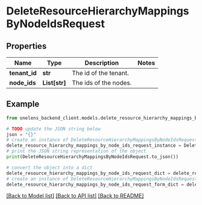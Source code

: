 # DeleteResourceHierarchyMappingsByNodeIdsRequest


## Properties

Name | Type | Description | Notes
------------ | ------------- | ------------- | -------------
**tenant_id** | **str** | The id of the tenant. | 
**node_ids** | **List[str]** | The ids of the nodes. | 

## Example

```python
from onelens_backend_client.models.delete_resource_hierarchy_mappings_by_node_ids_request import DeleteResourceHierarchyMappingsByNodeIdsRequest

# TODO update the JSON string below
json = "{}"
# create an instance of DeleteResourceHierarchyMappingsByNodeIdsRequest from a JSON string
delete_resource_hierarchy_mappings_by_node_ids_request_instance = DeleteResourceHierarchyMappingsByNodeIdsRequest.from_json(json)
# print the JSON string representation of the object
print(DeleteResourceHierarchyMappingsByNodeIdsRequest.to_json())

# convert the object into a dict
delete_resource_hierarchy_mappings_by_node_ids_request_dict = delete_resource_hierarchy_mappings_by_node_ids_request_instance.to_dict()
# create an instance of DeleteResourceHierarchyMappingsByNodeIdsRequest from a dict
delete_resource_hierarchy_mappings_by_node_ids_request_form_dict = delete_resource_hierarchy_mappings_by_node_ids_request.from_dict(delete_resource_hierarchy_mappings_by_node_ids_request_dict)
```
[[Back to Model list]](../README.md#documentation-for-models) [[Back to API list]](../README.md#documentation-for-api-endpoints) [[Back to README]](../README.md)


